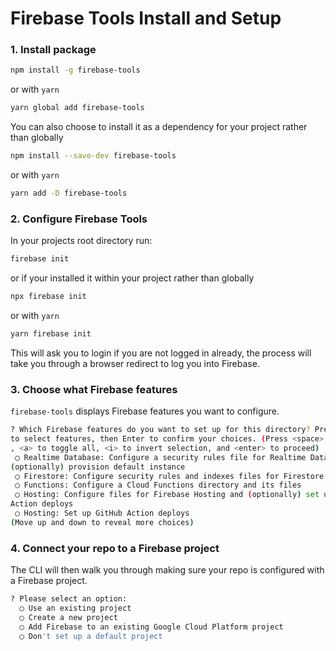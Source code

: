 # Firebase Tools Install and Setup

### 1. Install package

```bash
npm install -g firebase-tools
```

or with `yarn`

```bash
yarn global add firebase-tools
```

You can also choose to install it as a dependency for your project rather than globally

```bash
npm install --save-dev firebase-tools
```

or with `yarn`

```bash
yarn add -D firebase-tools
```

### 2. Configure Firebase Tools

In your projects root directory run:

```bash
firebase init
```

or if your installed it within your project rather than globally

```bash
npx firebase init
```

or with `yarn`

```bash
yarn firebase init
```

This will ask you to login if you are not logged in already, the process will take you through a browser
redirect to log you into Firebase.

### 3. Choose what Firebase features

`firebase-tools` displays Firebase features you want to configure.

```bash
? Which Firebase features do you want to set up for this directory? Press Space 
to select features, then Enter to confirm your choices. (Press <space> to select
, <a> to toggle all, <i> to invert selection, and <enter> to proceed)
 ◯ Realtime Database: Configure a security rules file for Realtime Database and 
(optionally) provision default instance
 ◯ Firestore: Configure security rules and indexes files for Firestore
 ◯ Functions: Configure a Cloud Functions directory and its files
 ◯ Hosting: Configure files for Firebase Hosting and (optionally) set up GitHub 
Action deploys
 ◯ Hosting: Set up GitHub Action deploys
(Move up and down to reveal more choices)
```

### 4. Connect your repo to a Firebase project

The CLI will then walk you through making sure your repo is configured with a Firebase project.

```bash
? Please select an option: 
  ◯ Use an existing project 
  ◯ Create a new project 
  ◯ Add Firebase to an existing Google Cloud Platform project 
  ◯ Don't set up a default project
  ```